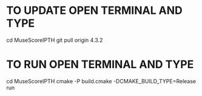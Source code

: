 
# TO UPDATE OPEN TERMINAL AND TYPE
cd MuseScoreIPTH
git pull origin 4.3.2

# TO RUN OPEN TERMINAL AND TYPE
cd MuseScoreIPTH
cmake -P build.cmake -DCMAKE_BUILD_TYPE=Release run
